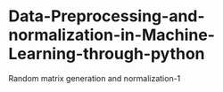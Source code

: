 # Data-Preprocessing-and-normalization-in-Machine-Learning-through-python
Random matrix generation and normalization-1
